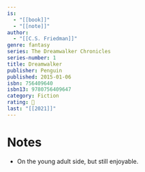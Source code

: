 ```yaml
---
is:
  - "[[book]]"
  - "[[note]]"
author:
  - "[[C.S. Friedman]]"
genre: fantasy
series: The Dreamwalker Chronicles
series-number: 1
title: Dreamwalker
publisher: Penguin
published: 2015-01-06
isbn: 756409640
isbn13: 9780756409647
category: Fiction
rating: 🤞
last: "[[2021]]"
---
```

# Notes
- On the young adult side, but still enjoyable.
